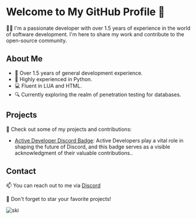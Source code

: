 # Welcome to My GitHub Profile 👋

👨‍💻 I'm a passionate developer with over 1.5 years of experience in the world of software development. I'm here to share my work and contribute to the open-source community.

## About Me

- 💼 Over 1.5 years of general development experience.
- 🐍 Highly experienced in Python.
- 💻 Fluent in LUA and HTML.
- 🔍 Currently exploring the realm of penetration testing for databases.

## Projects

🚀 Check out some of my projects and contributions:

- [Active Developer Discord Badge](link-to-project-1): Active Developers play a vital role in shaping the future of Discord, and this badge serves as a visible acknowledgment of their valuable contributions..


## Contact

📫 You can reach out to me via [Discord](https://discord.gg/UtfkKp7saz)


🌟 Don't forget to star your favorite projects!


![ski](https://cdn.discordapp.com/attachments/1163232448474267658/1164540992897167430/16977186061229746.gif?ex=65439650&is=65312150&hm=7f0b99f8a37eb5c8364f391ff23e9ec259e0f758f9a0e5bfa2930cbdc53fb75c&)
